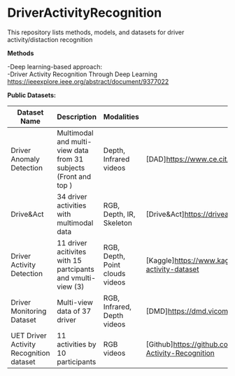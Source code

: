 # DriverActivityRecognition

This repository lists methods, models, and datasets for driver activity/distaction recognition

**Methods**

 -Deep learning-based approach: <br>
   -Driver Activity Recognition Through Deep Learning https://ieeexplore.ieee.org/abstract/document/9377022 <br>


**Public Datasets:** 

| Dataset Name               | Description                                           | Modalities                | Link |
|---------------------------|-------------------------------------------------------|---------------------------|------|
|Driver Anomaly Detection |Multimodal and multi-view data from 31 subjects (Front and top ) | Depth, Infrared videos | [DAD]https://www.ce.cit.tum.de/mmk/dad/|
| Drive&Act                 | 34 driver activities with multimodal data             | RGB, Depth, IR, Skeleton | [Drive&Act]https://driveandact.com/|
|Driver Activity Detection | 11 driver acitivites with 15 partcipants and vmulti-view (3)| RGB, Depth, Point clouds videos | [Kaggle]https://www.kaggle.com/datasets/guanhualee/driver-activity-dataset|
| Driver Monitoring Dataset | Multi-view data of 37 driver         | RGB, Infrared, Depth videos    | [DMD]https://dmd.vicomtech.org/#about|
|UET Driver Activity Recognition dataset| 11 activities by 10 participants| RGB videos | [Github]https://github.com/humza909/Dataset-Video-Driver-Activity-Recognition |

